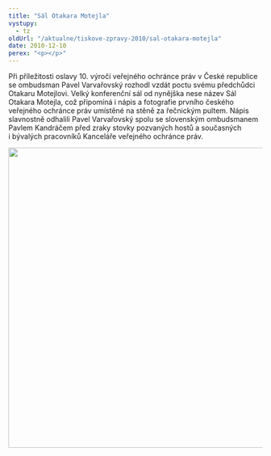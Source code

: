 ```yaml
---
title: "Sál Otakara Motejla"
vystupy:
  - tz
oldUrl: "/aktualne/tiskove-zpravy-2010/sal-otakara-motejla"
date: 2010-12-10
perex: "<p></p>"
---
```


<!-- imported from the old website -->

<p>Při příležitosti oslavy 10. výročí veřejného ochránce práv v České republice se ombudsman Pavel Varvařovský rozhodl vzdát poctu svému předchůdci Otakaru Motejlovi. Velký konferenční sál od nynějška nese název Sál Otakara Motejla, což připomíná i nápis a fotografie prvního českého veřejného ochránce práv umístěné na stěně za řečnickým pultem. Nápis slavnostně odhalili Pavel Varvařovský spolu se slovenským ombudsmanem Pavlem Kandráčem před zraky stovky pozvaných hostů a současných i bývalých pracovníků Kanceláře veřejného ochránce práv. </p><p><img src="/uploads-import/img/odhaleni-web.jpg" height="595" width="628" alt="" /></p>
